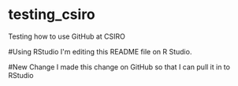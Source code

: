 # testing_csiro
Testing how to use GitHub at CSIRO

#Using RStudio
I'm editing this README file on R Studio.

#New Change
I made this change on GitHub so that I can pull it in to RStudio
